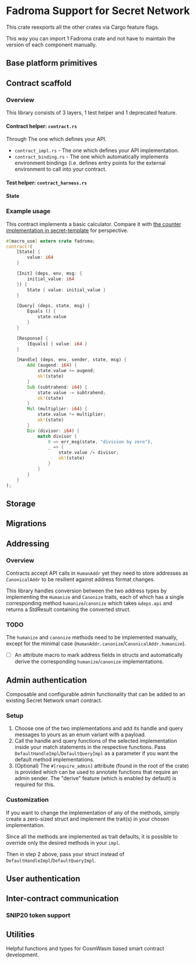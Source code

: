 # Fadroma Support for Secret Network

This crate reexports all the other crates
via Cargo feature flags.

This way you can import 1 Fadroma crate
and not have to maintain the version
of each component manually.

## Base platform primitives

## Contract scaffold

### Overview

This library consists of 3 layers, 1 test helper and 1 deprecated feature.

#### Contract helper: `contract.rs`

Through
The one which defines your API.
* `contract_impl.rs` - The one which defines your API implementation.
* `contract_binding.rs` - The one which automatically implements environment bindings
  (i.e. defines entry points for the external environment to call into your contract.

#### Test helper: `contract_harness.rs`

#### State

### Example usage

This contract implements a basic calculator.
Compare it with [the counter implementation in secret-template](https://github.com/enigmampc/secret-template/tree/master/src)
for perspective.

```rust
#[macro_use] extern crate fadroma;
contract!(
    [State] {
        value: i64
    }

    [Init] (deps, env, msg: {
        initial_value: i64
    }) {
        State { value: initial_value }
    }

    [Query] (deps, state, msg) {
        Equals () {
            state.value
        }
    }

    [Response] {
        [Equals] { value: i64 }
    }

    [Handle] (deps, env, sender, state, msg) {
        Add (augend: i64) {
            state.value += augend;
            ok!(state)
        }
        Sub (subtrahend: i64) {
            state.value -= subtrahend;
            ok!(state)
        }
        Mul (multiplier: i64) {
            state.value *= multiplier;
            ok!(state)
        }
        Div (divisor: i64) {
            match divisor {
                0 => err_msg(state, "division by zero"),
                _ => {
                    state.value /= divisor;
                    ok!(state)
                }
            }
        }
    }
);
```

## Storage

## Migrations

## Addressing

### Overview

Contracts accept API calls in `HumanAddr`
yet they need to store addresses as `CanonicalAddr`
to be resilient against address format changes.

This library handles conversion between the two address types
by implementing the `Humanize` and `Canonize` traits, each of
which has a single corresponding method `humanize`/`canonize`
which takes `&deps.api` and returns a StdResult containing the
converted struct.

### TODO

The `humanize` and `canonize` methods need to be implemented manually,
except for the minimal case (`HumanAddr.canonize`/`CanonicalAddr.humanize`).

* [ ] An attribute macro to mark address fields in structs
      and automatically derive the corresponding
      `humanize`/`canonize` implementations.

## Admin authentication

Composable and configurable admin functionality
that can be added to an existing Secret Network smart contract.

### Setup

1. Choose one of the two implementations
   and add its handle and query messages
   to yours as an enum variant with a payload.
2. Call the handle and query functions
   of the selected implementation
   inside your match statements
   in the respective functions.
   Pass `DefaultHandleImpl`/`DefaultQueryImpl` as a parameter
   if you want the default method implementations.
3. (Optional) The `#[require_admin]` attribute
   (found in the root of the crate) is provided
   which can be used to annotate functions
   that require an admin sender.
   The "derive" feature (which is enabled by default) is required for this.

### Customization

If you want to change the implementation of any of the methods,
simply create a zero-sized struct and implement the trait(s)
in your chosen implementation.

Since all the methods are implemented as trait defaults,
it is possible to override only the desired methods in your `impl`.

Then in step 2 above, pass your struct instead of `DefaultHandleImpl`/`DefaultQueryImpl`.

## User authentication

## Inter-contract communication

### SNIP20 token support

## Utilities
Helpful functions and types for CosmWasm based smart contract development.
